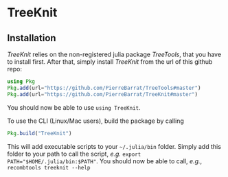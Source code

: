 # TreeKnit

## Installation

*TreeKnit* relies on the non-registered julia package *TreeTools*, that you have to install first. 
  After that, simply install *TreeKnit* from the url of this github repo: 
```julia
using Pkg
Pkg.add(url="https://github.com/PierreBarrat/TreeTools#master")
Pkg.add(url="https://github.com/PierreBarrat/TreeKnit#master")
```

You should now be able to use `using TreeKnit`.  

To use the CLI (Linux/Mac users), build the package by calling 
```julia
Pkg.build("TreeKnit")
```

This will add executable scripts to your `~/.julia/bin` folder. 
Simply add this folder to your path to call the script, *e.g.* `export PATH="$HOME/.julia/bin:$PATH"`. 
You should now be able to call, *e.g.*, `recombtools treeknit --help`